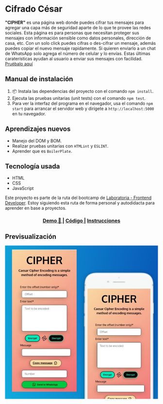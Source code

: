 # Cifrado César

**"CIPHER"** es una página web donde puedes cifrar tus mensajes para agregar una capa más de seguridad aparte de lo que te provee las redes sociales. Esta página es para personas que necesitan proteger sus mensajes con información sensible como datos personales, dirección de casa, etc. Con un solo click puedes cifras o des-cifrar un mensaje, además puedes copiar el nuevo mensaje rapidamente. Si quieren enviarlo a un chat de WhatsApp solo agrega el número de celular y lo envías. Estas últimas caraterísticas ayudan al usuario a enviar sus mensajes con facilidad. [Pruébalo aquí](https://fabiola29298.github.io/js-cipher/src/)


## Manual de instalación

1.  📦 Instala las dependencias del proyecto con el comando `npm install`.
2. Ejecuta las pruebas unitarias (unit tests) con el comando `npm test`.
3. Para ver la interfaz del programa en el navegador, usa el comando
   `npm start` para arrancar el servidor web y dirígete a
   `http://localhost:5000` en tu navegador.

## Aprendizajes nuevos

* Manejo del DOM y BOM.
* Realizar pruebas unitarias con `HTMLint` y `ESLINT`.
* Aprender que es `BoilerPlate`.

## Tecnología usada

* HTML
* CSS
* JavaScript

Este proyecto es parte de la ruta del bootcamp de [Laboratoria - Frontend Developer](https://www.laboratoria.la/). Estoy siguiendo esta ruta de forma personal y autodidacta para aprender en base a proyectos.


<div align="center">
  <h3>
    <a href="https://fabiola29298.github.io/js-cipher/src/">
      Demo 📱
    </a>
    <span> | </span>
    <a href="https://github.com/fabiola29298/js-cipher">
      Código
    </a>
    <span> | </span>
    <a href="https://github.com/Laboratoria/bootcamp/tree/main/projects/01-cipher">
      Instrucciones
    </a>
  </h3>
</div>

## Previsualización

![image](/src/img/preview.jpg)
##
